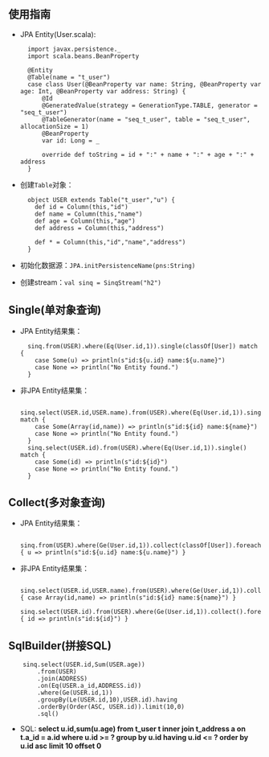 ## 使用指南
+ JPA Entity(User.scala):

        import javax.persistence._
        import scala.beans.BeanProperty

        @Entity
        @Table(name = "t_user")
        case class User(@BeanProperty var name: String, @BeanProperty var age: Int, @BeanProperty var address: String) {
            @Id
            @GeneratedValue(strategy = GenerationType.TABLE, generator = "seq_t_user")
            @TableGenerator(name = "seq_t_user", table = "seq_t_user", allocationSize = 1)
            @BeanProperty
            var id: Long = _

            override def toString = id + ":" + name + ":" + age + ":" + address
        }
+ 创建`Table`对象：

        object USER extends Table("t_user","u") {
          def id = Column(this,"id")
          def name = Column(this,"name")
          def age = Column(this,"age")
          def address = Column(this,"address")

          def * = Column(this,"id","name","address")
        }
+ 初始化数据源：`JPA.initPersistenceName(pns:String)`
+ 创建stream：`val sinq = SinqStream("h2")`

## Single(单对象查询)
+ JPA Entity结果集：

        sinq.from(USER).where(Eq(User.id,1)).single(classOf[User]) match {
          case Some(u) => println(s"id:${u.id} name:${u.name}")
          case None => println("No Entity found.")
        }

+ 非JPA Entity结果集：

        sinq.select(USER.id,USER.name).from(USER).where(Eq(User.id,1)).single() match {
          case Some(Array(id,name)) => println(s"id:${id} name:${name}")
          case None => println("No Entity found.")
        }
        sinq.select(USER.id).from(USER).where(Eq(User.id,1)).single() match {
          case Some(id) => println(s"id:${id}")
          case None => println("No Entity found.")
        }

## Collect(多对象查询)
+ JPA Entity结果集：

        sinq.from(USER).where(Ge(User.id,1)).collect(classOf[User]).foreach { u => println(s"id:${u.id} name:${u.name}") }

+ 非JPA Entity结果集：

        sinq.select(USER.id,USER.name).from(USER).where(Ge(User.id,1)).collect().foreach { case Array(id,name) => println(s"id:${id} name:${name}") }
        sinq.select(USER.id).from(USER).where(Ge(User.id,1)).collect().foreach { id => println(s"id:${id}") }

## SqlBuilder(拼接SQL)

        sinq.select(USER.id,Sum(USER.age))
            .from(USER)
            .join(ADDRESS)
            .on(Eq(USER.a_id,ADDRESS.id))
            .where(Ge(USER.id,1))
            .groupBy(Le(USER.id,10),USER.id).having
            .orderBy(Order(ASC, USER.id)).limit(10,0)
            .sql()

+ SQL: __select u.id,sum(u.age) from t_user t inner join t_address a on t.a_id = a.id where u.id >= ? group by u.id having u.id <= ? order by u.id asc limit 10 offset 0__
